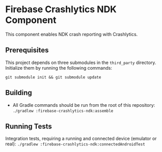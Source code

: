 # Firebase Crashlytics NDK Component

This component enables NDK crash reporting with Crashlytics.

## Prerequisites

This project depends on three submodules in the `third_party` directory.
Initialize them by running the following commands:

`git submodule init && git submodule update`

## Building

- All Gradle commands should be run from the root of this repository:
  `./gradlew :firebase-crashlytics-ndk:assemble`

## Running Tests

Integration tests, requiring a running and connected device (emulator or real):
`./gradlew :firebase-crashlytics-ndk:connectedAndroidTest`
